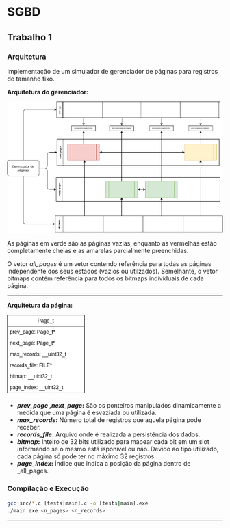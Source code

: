 # **SGBD**

## **Trabalho 1**

### **Arquitetura**

Implementação de um simulador de gerenciador de páginas para registros de tamanho fixo.

**Arquitetura do gerenciador:**

![Arquitetura do gerenciador](manager_arch.png)

As páginas em verde são as páginas vazias, enquanto as vermelhas estão completamente cheias e as amarelas parcialmente preenchidas.

O vetor _all_pages_ é um vetor contendo referência para todas as páginas independente dos seus estados (vazios ou utilzados). Semelhante, o vetor bitmaps contém referência para todos os bitmaps individuais de cada página.

---

**Arquitetura da página:**

![Arquitetura da página](page_arch.png)

- **_prev\_page_ ,_next\_page_:**  São os ponteiros manipulados dinamicamente a medida que uma página é esvaziada ou utilizada.
- **_max\_records_:** Número total de registros que aquela página pode receber.
- **_records\_file_:** Arquivo onde é realizada a persistência dos dados.
- **_bitmap_:** Inteiro de 32 bits utilizado para mapear cada bit em um slot informando se o mesmo está isponível ou não. Devido ao tipo utilizado, cada página só pode ter no máximo 32 registros.
- **_page\_index_:** Índice que indica a posição da página dentro de _all\_pages.

### Compilação e Execução

```bash
gcc src/*.c [tests|main].c -o [tests|main].exe
./main.exe <n_pages> <n_records>
```

---
